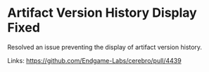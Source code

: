 # Artifact Version History Display Fixed

Resolved an issue preventing the display of artifact version history.

Links:
https://github.com/Endgame-Labs/cerebro/pull/4439
